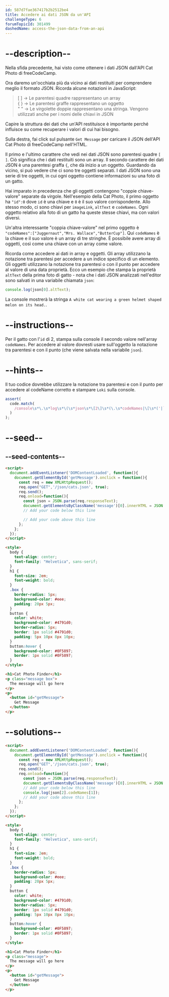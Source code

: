 ```yaml
---
id: 587d7fae367417b2b2512be4
title: Accedere ai dati JSON da un'API
challengeType: 6
forumTopicId: 301499
dashedName: access-the-json-data-from-an-api
---
```


# --description--

Nella sfida precedente, hai visto come ottenere i dati JSON dall'API Cat Photo di freeCodeCamp.

Ora daremo un'occhiata più da vicino ai dati restituiti per comprendere meglio il formato JSON. Ricorda alcune notazioni in JavaScript:

<blockquote>[ ] -> Le parentesi quadre rappresentano un array<br>{ } -> Le parentesi graffe rappresentano un oggetto<br>" " -> Le virgolette doppie rappresentano una stringa. Vengono utilizzati anche per i nomi delle chiavi in JSON</blockquote>

Capire la struttura dei dati che un'API restituisce è importante perché influisce su come recuperare i valori di cui hai bisogno.

Sulla destra, fai click sul pulsante `Get Message` per caricare il JSON dell'API Cat Photo di freeCodeCamp nell'HTML.

Il primo e l'ultimo carattere che vedi nei dati JSON sono parentesi quadre `[ ]`. Ciò significa che i dati restituiti sono un array. Il secondo carattere dei dati JSON è una parentesi graffa `{`, che dà inizio a un oggetto. Guardando da vicino, si può vedere che ci sono tre oggetti separati. I dati JSON sono una serie di tre oggetti, in cui ogni oggetto contiene informazioni su una foto di un gatto.

Hai imparato in precedenza che gli oggetti contengono "coppie chiave-valore" separate da virgole. Nell'esempio della Cat Photo, il primo oggetto ha `"id":0` dove `id` è una chiave e `0` è il suo valore corrispondente. Allo stesso modo, ci sono chiavi per `imageLink`, `altText` e `codeNames`. Ogni oggetto relativo alla foto di un gatto ha queste stesse chiavi, ma con valori diversi.

Un'altra interessante "coppia chiave-valore" nel primo oggetto è `"codeNames":["Juggernaut","Mrs. Wallace","ButterCup"]`. Qui `codeNames` è la chiave e il suo valore è un array di tre stringhe. È possibile avere array di oggetti, così come una chiave con un array come valore.

Ricorda come accedere ai dati in array e oggetti. Gli array utilizzano la notazione tra parentesi per accedere a un indice specifico di un elemento. Gli oggetti utilizzano la notazione tra parentesi o con il punto per accedere al valore di una data proprietà. Ecco un esempio che stampa la proprietà `altText` della prima foto di gatto - nota che i dati JSON analizzati nell'editor sono salvati in una variabile chiamata `json`:

```js
console.log(json[0].altText);
```

La console mostrerà la stringa `A white cat wearing a green helmet shaped melon on its head.`.

# --instructions--

Per il gatto con l'`id` di 2, stampa sulla console il secondo valore nell'array `codeNames`. Per accedere al valore dovresti usare sull'oggetto la notazione tra parentesi e con il punto (che viene salvata nella variabile `json`).

# --hints--

Il tuo codice dovrebbe utilizzare la notazione tra parentesi e con il punto per accedere al codeName corretto e stampare `Loki` sulla console.

```js
assert(
  code.match(
    /console\s*\.\s*log\s*\(\s*json\s*\[2\]\s*(\.\s*codeNames|\[\s*('|`|")codeNames\2\s*\])\s*\[\s*1\s*\]\s*\)/g
  )
);
```

# --seed--

## --seed-contents--

```html
<script>
  document.addEventListener('DOMContentLoaded', function(){
    document.getElementById('getMessage').onclick = function(){
      const req = new XMLHttpRequest();
      req.open("GET",'/json/cats.json', true);
      req.send();
      req.onload=function(){
        const json = JSON.parse(req.responseText);
        document.getElementsByClassName('message')[0].innerHTML = JSON.stringify(json);
        // Add your code below this line

        // Add your code above this line
      };
    };
  });
</script>

<style>
  body {
    text-align: center;
    font-family: "Helvetica", sans-serif;
  }
  h1 {
    font-size: 2em;
    font-weight: bold;
  }
  .box {
    border-radius: 5px;
    background-color: #eee;
    padding: 20px 5px;
  }
  button {
    color: white;
    background-color: #4791d0;
    border-radius: 5px;
    border: 1px solid #4791d0;
    padding: 5px 10px 8px 10px;
  }
  button:hover {
    background-color: #0F5897;
    border: 1px solid #0F5897;
  }
</style>

<h1>Cat Photo Finder</h1>
<p class="message box">
  The message will go here
</p>
<p>
  <button id="getMessage">
    Get Message
  </button>
</p>
```

# --solutions--

```html
<script>
  document.addEventListener('DOMContentLoaded', function(){
    document.getElementById('getMessage').onclick = function(){
      const req = new XMLHttpRequest();
      req.open("GET",'/json/cats.json', true);
      req.send();
      req.onload=function(){
        const json = JSON.parse(req.responseText);
        document.getElementsByClassName('message')[0].innerHTML = JSON.stringify(json);
        // Add your code below this line
        console.log(json[2].codeNames[1]);
        // Add your code above this line
      };
    };
  });
</script>

<style>
  body {
    text-align: center;
    font-family: "Helvetica", sans-serif;
  }
  h1 {
    font-size: 2em;
    font-weight: bold;
  }
  .box {
    border-radius: 5px;
    background-color: #eee;
    padding: 20px 5px;
  }
  button {
    color: white;
    background-color: #4791d0;
    border-radius: 5px;
    border: 1px solid #4791d0;
    padding: 5px 10px 8px 10px;
  }
  button:hover {
    background-color: #0F5897;
    border: 1px solid #0F5897;
  }
</style>

<h1>Cat Photo Finder</h1>
<p class="message">
  The message will go here
</p>
<p>
  <button id="getMessage">
    Get Message
  </button>
</p>
```
